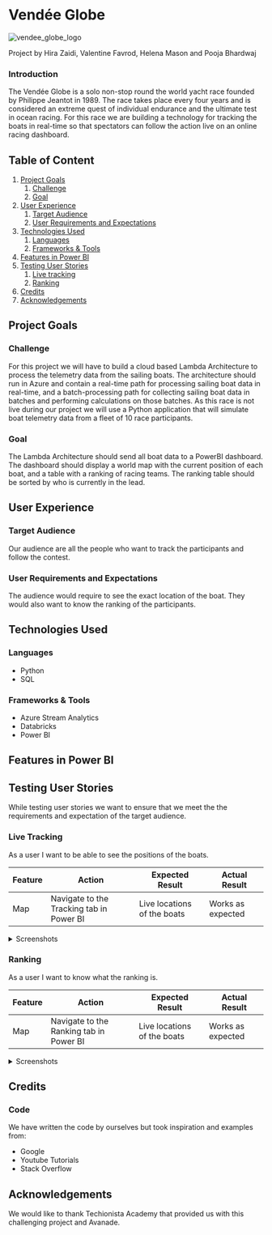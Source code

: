 # Vendée Globe 


![vendee_globe_logo](https://user-images.githubusercontent.com/98779723/186888333-b800131f-8713-4bc0-a199-22d76a705ad9.jpg)


Project by Hira Zaidi, Valentine Favrod, Helena Mason and Pooja Bhardwaj

### Introduction
The Vendée Globe is a solo non-stop round the world yacht race founded by Philippe Jeantot in 1989. The race takes place every four years and is considered an extreme
quest of individual endurance and the ultimate test in ocean racing. For this race we are building a technology for tracking the boats in real-time so that spectators
can follow the action live on an online racing dashboard.



## Table of Content

1. [Project Goals](#project-goals)
    1. [Challenge](#challenge)
    2. [Goal](#goal)
2. [User Experience](#user-experience)
    1. [Target Audience](#target-audience)
    2. [User Requirements and Expectations](#user-requrements-and-expectations)
3. [Technologies Used](#technologies-used)
    1. [Languages](#languages)
    2. [Frameworks & Tools](#frameworks-&-tools)
4. [Features in Power BI](#features)
5. [Testing User Stories](#validation)
    1. [Live tracking](#performing-tests-on-various-devices)
    2. [Ranking](#browser-compatability)
6. [Credits](#credits)
7. [Acknowledgements](#acknowledgements)

## Project Goals 


### Challenge
For this project we will have to build a cloud based Lambda Architecture to process the telemetry data from the sailing boats. 
The architecture should run in Azure and contain a real-time path for processing sailing boat data in real-time, and a batch-processing path for collecting sailing
boat data in batches and performing calculations on those batches. As this race is not live during our project we will use a Python application that will simulate boat 
telemetry data from a fleet of 10 race participants.


### Goal
The Lambda Architecture should send all boat data to a PowerBI dashboard. The dashboard should display a world map with the current position of each boat, and a table
with a ranking of racing teams. The ranking table should be sorted by who is currently in the lead.


## User Experience



### Target Audience
Our audience are all the people who want to track the participants and follow the contest.

### User Requirements and Expectations
The audience would require to see the exact location of the boat. They would also want to know the ranking of the participants.


## Technologies Used

### Languages
- Python
- SQL

### Frameworks & Tools
- Azure Stream Analytics
- Databricks
- Power BI


## Features in Power BI



## Testing User Stories
While testing user stories we want to ensure that we meet the the requirements and expectation of the target audience.

### Live Tracking 
As a user I want to be able to see the positions of the boats.

| **Feature** | **Action** | **Expected Result** | **Actual Result** |
|-------------|------------|---------------------|-------------------|
| Map | Navigate to the Tracking tab in Power BI | Live locations of the boats | Works as expected |


<details><summary>Screenshots</summary>
![tracking](https://user-images.githubusercontent.com/98779723/187908441-093b5685-af68-4149-a7c6-26215d9c3de6.png)
</details>

### Ranking
As a user I want to know what the ranking is.

| **Feature** | **Action** | **Expected Result** | **Actual Result** |
|-------------|------------|---------------------|-------------------|
| Map | Navigate to the Ranking tab in Power BI | Live locations of the boats | Works as expected |


<details><summary>Screenshots</summary>
![ranking](https://user-images.githubusercontent.com/98779723/187908687-dbc3fa22-01d3-4221-bac6-f4e39a50ab18.png)

</details>


## Credits

### Code
We have written the code by ourselves but took inspiration and examples from:
- Google
- Youtube Tutorials
- Stack Overflow



## Acknowledgements
We would like to thank Techionista Academy that provided us with this challenging project and Avanade.
